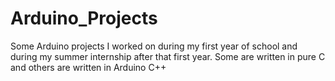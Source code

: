 # Arduino_Projects

Some Arduino projects I worked on during my first year of school and during my summer internship after that first year.
Some are written in pure C and others are written in Arduino C++
